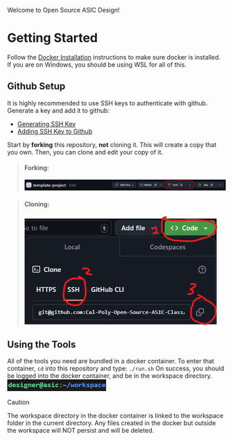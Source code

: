 
Welcome to Open Source ASIC Design!

# Getting Started
Follow the [Docker Installation](https://github.com/Cal-Poly-Open-Source-ASIC-Class) instructions to make sure docker is installed. If you are on Windows, you should be using WSL for all of this.

## Github Setup
It is highly recommended to use SSH keys to authenticate with github. Generate a key and add it to github:
- [Generating SSH Key](https://docs.github.com/en/enterprise-server@3.12/authentication/connecting-to-github-with-ssh/generating-a-new-ssh-key-and-adding-it-to-the-ssh-agent)
- [Adding SSH Key to Github](https://docs.github.com/en/authentication/connecting-to-github-with-ssh/adding-a-new-ssh-key-to-your-github-account)

Start by __forking__ this repository, __not__ cloning it. This will create a copy that you own. Then, you can clone and edit your copy of it.
>#### Forking:
>![alt text](docs/fork.png)

>#### Cloning:
>![alt text](docs/clone.png)

## Using the Tools
All of the tools you need are bundled in a docker container. To enter that container, `cd` into this repository and type:
`./run.sh` 
On success, you should be logged into the docker container, and be in the workspace directory.
![alt text](docs/docker.png)

> [!CAUTION]
> The workspace directory in the docker container is linked to the workspace folder in the current directory. Any files created in the docker but outside the workspace will NOT persist and will be deleted.

